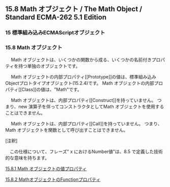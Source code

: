 15.8 Math オブジェクト / The Math Object / Standard ECMA-262 5.1 Edition
------------------------------------------------------------------------

### 15 標準組み込みECMAScriptオブジェクト

### 15.8 Math オブジェクト

　 Math
オブジェクトは、いくつかの関数から成る、いくつかの名前付きプロパティを持つ単独のオブジェクトです。

　 Math
オブジェクトの内部プロパティ[[Prototype]]の値は、標準組み込みObjectプロトタイプオブジェクト(15.2.4)です。
Math オブジェクトの内部プロパティ[[Class]]の値は、"Math"です。

　 Math オブジェクトは、内部プロパティ[[Construct]]を持っていません。
つまり、new 演算子を伴ってコンストラクタとしてMath
オブジェクトを使用することはできません。

　 Math オブジェクトは、内部プロパティ[[Call]]を持っていません。
つまり、Math オブジェクトを関数として呼び出すことはできません。

[注釈]

　この仕様について、フレーズ" x におけるNumber値"は、8.5
で定義した技術的な意味を持ちます。

[15.8.1 Math
オブジェクトの値プロパティ](/hp/it/internet/homepage/script/ecmascript/ecma262_51/contents/15/15_8/15_8_1/ "Math オブジェクトの値プロパティ")

[15.8.2
MathオブジェクトのFunctionプロパティ](/hp/it/internet/homepage/script/ecmascript/ecma262_51/contents/15/15_8/15_8_2/ "MathオブジェクトのFunctionプロパティ")
